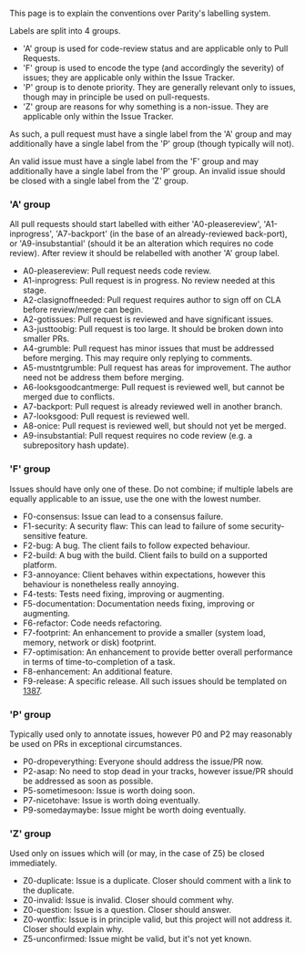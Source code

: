 This page is to explain the conventions over Parity's labelling system.

Labels are split into 4 groups.

- 'A' group is used for code-review status and are applicable only to Pull Requests.
- 'F' group is used to encode the type (and accordingly the severity) of issues; they are applicable only within the Issue Tracker.
- 'P' group is to denote priority. They are generally relevant only to issues, though may in principle be used on pull-requests.
- 'Z' group are reasons for why something is a non-issue. They are applicable only within the Issue Tracker.

As such, a pull request must have a single label from the 'A' group and may additionally have a single label from the 'P' group (though typically will not). 

An valid issue must have a single label from the 'F' group and may additionally have a single label from the 'P' group. An invalid issue should be closed with a single label from the 'Z' group.

### 'A' group

All pull requests should start labelled with either 'A0-pleasereview', 'A1-inprogress', 'A7-backport' (in the base of an already-reviewed back-port), or 'A9-insubstantial' (should it be an alteration which requires no code review). After review it should be relabelled with another 'A' group label.

- A0-pleasereview: Pull request needs code review.
- A1-inprogress: Pull request is in progress. No review needed at this stage.
- A2-clasignoffneeded: Pull request requires author to sign off on CLA before review/merge can begin.
- A2-gotissues: Pull request is reviewed and have significant issues.
- A3-justtoobig: Pull request is too large. It should be broken down into smaller PRs.
- A4-grumble: Pull request has minor issues that must be addressed before merging. This may require only replying to comments.
- A5-mustntgrumble: Pull request has areas for improvement. The author need not be address them before merging.
- A6-looksgoodcantmerge: Pull request is reviewed well, but cannot be merged due to conflicts.
- A7-backport: Pull request is already reviewed well in another branch.
- A7-looksgood: Pull request is reviewed well.
- A8-onice: Pull request is reviewed well, but should not yet be merged.
- A9-insubstantial: Pull request requires no code review (e.g. a subrepository hash update).

### 'F' group

Issues should have only one of these. Do not combine; if multiple labels are equally applicable to an issue, use the one with the lowest number.

- F0-consensus: Issue can lead to a consensus failure.
- F1-security: A security flaw: This can lead to failure of some security-sensitive feature.
- F2-bug: A bug. The client fails to follow expected behaviour.
- F2-build: A bug with the build. Client fails to build on a supported platform.
- F3-annoyance: Client behaves within expectations, however this behaviour is nonetheless really annoying.
- F4-tests: Tests need fixing, improving or augmenting.
- F5-documentation: Documentation needs fixing, improving or augmenting.
- F6-refactor: Code needs refactoring.
- F7-footprint: An enhancement to provide a smaller (system load, memory, network or disk) footprint.
- F7-optimisation: An enhancement to provide better overall performance in terms of time-to-completion of a task.
- F8-enhancement: An additional feature.
- F9-release: A specific release. All such issues should be templated on [1387](https://github.com/ethcore/parity/issues/1387).

### 'P' group

Typically used only to annotate issues, however P0 and P2 may reasonably be used on PRs in exceptional circumstances.

- P0-dropeverything: Everyone should address the issue/PR now.
- P2-asap: No need to stop dead in your tracks, however issue/PR should be addressed as soon as possible.
- P5-sometimesoon: Issue is worth doing soon.
- P7-nicetohave: Issue is worth doing eventually.
- P9-somedaymaybe: Issue might be worth doing eventually.


### 'Z' group

Used only on issues which will (or may, in the case of Z5) be closed immediately.

- Z0-duplicate: Issue is a duplicate. Closer should comment with a link to the duplicate.
- Z0-invalid: Issue is invalid. Closer should comment why.
- Z0-question: Issue is a question. Closer should answer.
- Z0-wontfix: Issue is in principle valid, but this project will not address it. Closer should explain why.
- Z5-unconfirmed: Issue might be valid, but it's not yet known.
